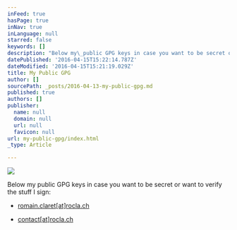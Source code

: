 ```yaml
---
inFeed: true
hasPage: true
inNav: true
inLanguage: null
starred: false
keywords: []
description: "Below my\_public GPG keys in case you want to be secret or want to verify the stuff I sign:\_"
datePublished: '2016-04-15T15:22:14.787Z'
dateModified: '2016-04-15T15:21:19.029Z'
title: My Public GPG
author: []
sourcePath: _posts/2016-04-13-my-public-gpg.md
published: true
authors: []
publisher:
  name: null
  domain: null
  url: null
  favicon: null
url: my-public-gpg/index.html
_type: Article

---
```

![](https://the-grid-user-content.s3-us-west-2.amazonaws.com/8c6b13b8-ee56-4285-a444-0a59e4727661.png)

Below my public GPG keys in case you want to be secret or want to verify the stuff I sign: 

- [romain.claret\[at\]rocla.ch][0]

- [contact\[at\]rocla.ch][1]

[0]: http://romainclaret.com/gpg-romainclaret-at-rocla-ch/
[1]: http://romainclaret.com/gpg-contact-at-rocla-ch/